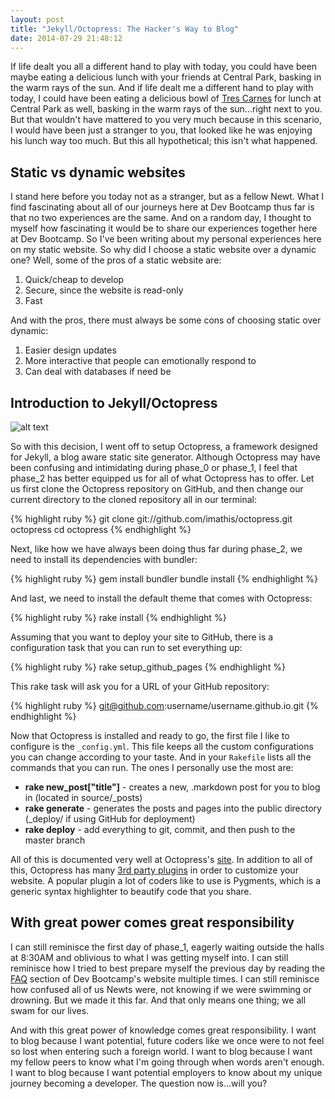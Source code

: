 ```yaml
---
layout: post
title: "Jekyll/Octopress: The Hacker's Way to Blog"
date: 2014-07-29 21:48:12
---
```


If life dealt you all a different hand to play with today, you could have been maybe eating a delicious lunch with your friends at Central Park, basking in the warm rays of the sun. And if life dealt me a different hand to play with today, I could have been eating a delicious bowl of [Tres Carnes](http://trescarnes.com/) for lunch at Central Park as well, basking in the warm rays of the sun...right next to you. But that wouldn't have mattered to you very much because in this scenario, I would have been just a stranger to you, that looked like he was enjoying his lunch way too much. But this all hypothetical; this isn't what happened.

## Static vs dynamic websites

I stand here before you today not as a stranger, but as a fellow Newt. What I find fascinating about all of our journeys here at Dev Bootcamp thus far is that no two experiences are the same. And on a random day, I thought to myself how fascinating it would be to share our experiences together here at Dev Bootcamp. So I've been writing about my personal experiences here on my static website. So why did I choose a static website over a dynamic one? Well, some of the pros of a static website are:

  1. Quick/cheap to develop
  2. Secure, since the website is read-only
  3. Fast

And with the pros, there must always be some cons of choosing static over dynamic:

  1. Easier design updates
  2. More interactive that people can emotionally respond to
  3. Can deal with databases if need be

## Introduction to Jekyll/Octopress

![alt text](/assets/img/jekyll.jpg "Jekyll")

So with this decision, I went off to setup Octopress, a framework designed for Jekyll, a blog aware static site generator. Although Octopress may have been confusing and intimidating during phase_0 or phase_1, I feel that phase_2 has better equipped us for all of what Octopress has to offer. Let us first clone the Octopress repository on GitHub, and then change our current directory to the cloned repository all in our terminal:

{% highlight ruby %}
git clone git://github.com/imathis/octopress.git octopress
cd octopress
{% endhighlight %}

Next, like how we have always been doing thus far during phase_2, we need to install its dependencies with bundler:

{% highlight ruby %}
gem install bundler
bundle install
{% endhighlight %}

And last, we need to install the default theme that comes with Octopress:

{% highlight ruby %}
rake install
{% endhighlight %}

Assuming that you want to deploy your site to GitHub, there is a configuration task that you can run to set everything up:

{% highlight ruby %}
rake setup_github_pages
{% endhighlight %}

This rake task will ask you for a URL of your GitHub repository:

{% highlight ruby %}
git@github.com:username/username.github.io.git
{% endhighlight %}

Now that Octopress is installed and ready to go, the first file I like to configure is the ```_config.yml```. This file keeps all the custom configurations you can change according to your taste. And in your ```Rakefile``` lists all the commands that you can run. The ones I personally use the most are:

  * **rake new_post["title"]** - creates a new, .markdown post for you to blog in (located in source/_posts)
  * **rake generate**  - generates the posts and pages into the public directory (_deploy/ if using GitHub for deployment)
  * **rake deploy** - add everything to git, commit, and then push to the master branch

All of this is documented very well at Octopress's [site](http://octopress.org/). In addition to all of this, Octopress has many [3rd party plugins](https://github.com/imathis/octopress/wiki/3rd-party-plugins) in order to customize your website. A popular plugin a lot of coders like to use is Pygments, which is a generic syntax highlighter to beautify code that you share.

## With great power comes great responsibility

I can still reminisce the first day of phase_1, eagerly waiting outside the halls at 8:30AM and oblivious to what I was getting myself into. I can still reminisce how I tried to best prepare myself the previous day by reading the [FAQ](http://devbootcamp.com/faq/) section of Dev Bootcamp's website multiple times. I can still reminisce how confused all of us Newts were, not knowing if we were swimming or drowning. But we made it this far. And that only means one thing; we all swam for our lives. 

And with this great power of knowledge comes great responsibility. I want to blog because I want potential, future coders like we once were to not feel so lost when entering such a foreign world. I want to blog because I want my fellow peers to know what I'm going through when words aren't enough. I want to blog because I want potential employers to know about my unique journey becoming a developer. The question now is...will you?